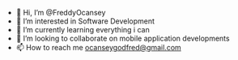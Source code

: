 - 👋 Hi, I’m @FreddyOcansey
- 👀 I’m interested in Software Development
- 🌱 I’m currently learning everything i can
- 💞️ I’m looking to collaborate on mobile application developments
- 📫 How to reach me ocanseygodfred@gmail.com

<!---
FreddyOcansey/FreddyOcansey is a ✨ special ✨ repository because its `README.md` (this file) appears on your GitHub profile.
You can click the Preview link to take a look at your changes.
--->
